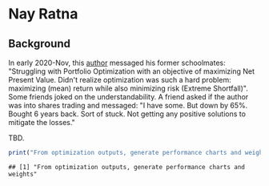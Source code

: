 Nay Ratna
================

Background
----------

In early 2020-Nov, this [author](mailto:yadevinit@gmail.com) messaged his former schoolmates: "Struggling with Portfolio Optimization with an objective of maximizing Net Present Value. Didn't realize optimization was such a hard problem: maximizing (mean) return while also minimizing risk (Extreme Shortfall)". Some friends joked on the understandability. A friend asked if the author was into shares trading and messaged: "I have some. But down by 65%. Bought 6 years back. Sort of stuck. Not getting any positive solutions to mitigate the losses."

TBD.

``` r
print("From optimization outputs, generate performance charts and weights")
```

    ## [1] "From optimization outputs, generate performance charts and weights"
